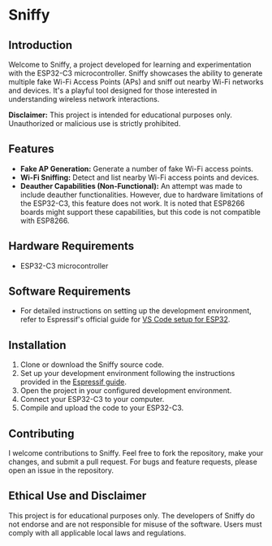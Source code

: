 
# Sniffy

## Introduction
Welcome to Sniffy, a project developed for learning and experimentation with the ESP32-C3 microcontroller. Sniffy showcases the ability to generate multiple fake Wi-Fi Access Points (APs) and sniff out nearby Wi-Fi networks and devices. It's a playful tool designed for those interested in understanding wireless network interactions.

**Disclaimer:** This project is intended for educational purposes only. Unauthorized or malicious use is strictly prohibited.

## Features
- **Fake AP Generation:** Generate a number of fake Wi-Fi access points.
- **Wi-Fi Sniffing:** Detect and list nearby Wi-Fi access points and devices.
- **Deauther Capabilities (Non-Functional):** An attempt was made to include deauther functionalities. However, due to hardware limitations of the ESP32-C3, this feature does not work. It is noted that ESP8266 boards might support these capabilities, but this code is not compatible with ESP8266.

## Hardware Requirements
- ESP32-C3 microcontroller

## Software Requirements
- For detailed instructions on setting up the development environment, refer to Espressif's official guide for [VS Code setup for ESP32](https://docs.espressif.com/projects/esp-idf/en/v4.4/esp32/get-started/vscode-setup.html).

## Installation
1. Clone or download the Sniffy source code.
2. Set up your development environment following the instructions provided in the [Espressif guide](https://docs.espressif.com/projects/esp-idf/en/v4.4/esp32/get-started/vscode-setup.html).
3. Open the project in your configured development environment.
4. Connect your ESP32-C3 to your computer.
5. Compile and upload the code to your ESP32-C3.

## Contributing
I welcome contributions to Sniffy. Feel free to fork the repository, make your changes, and submit a pull request. For bugs and feature requests, please open an issue in the repository.

## Ethical Use and Disclaimer
This project is for educational purposes only. The developers of Sniffy do not endorse and are not responsible for misuse of the software. Users must comply with all applicable local laws and regulations.
